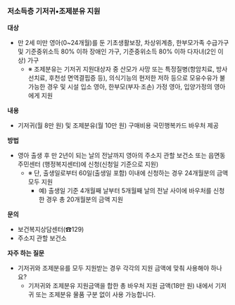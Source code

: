 ### 저소득층 기저귀•조제분유 지원

**대상**
- 만 2세 미만 영아(0~24개월)를 둔 기초생활보장, 차상위계층, 한부모가족 수급가구 및 기준중위소득 80% 이하 장애인 가구, 기준중위소득 80% 이하 다자녀(2인 이상) 가구
  - ※ 조제분유는 기저귀 지원대상자 중 산모가 사망 또는 특정질병(항암치료, 방사선치료, 후천성 면역결핍증 등), 의식기능의 현저한 저하 등으로 모유수유가 불가능한 경우 및 시설 입소 영아, 한부모(부자·조손) 가정 영아, 입양가정의 영아에게 지원

**내용**
- 기저귀(월 8만 원) 및 조제분유(월 10만 원) 구매비용 국민행복카드 바우처 제공

**방법**
- 영아 출생 후 만 2년이 되는 날의 전날까지 영아의 주소지 관할 보건소 또는 읍면동 주민센터 (행정복지센터)에 신청(신청일 기준으로 지원)
  - ※ 단, 출생일로부터 60일(출생일 포함) 이내에 신청하는 경우 24개월분의 금액 모두 지원
    - 예) 출생일 기준 4개월째 날부터 5개월째 날의 전날 사이에 바우처를 신청한 경우 총 20개월분의 금액 지원

**문의**
- 보건복지상담센터(☎129)
- 주소지 관할 보건소

**자주 하는 질문**
- 기저귀와 조제분유를 모두 지원받는 경우 각각의 지원 금액에 맞춰 사용해야 하나요?
  - 기저귀와 조제분유 지원금액을 합한 총 바우처 지원 금액(18만 원) 내에서 기저귀 또는 조제분유 물품 구분 없이 사용 가능합니다.
